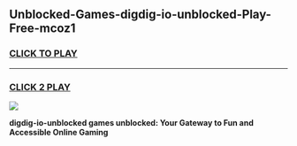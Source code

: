 
## Unblocked-Games-digdig-io-unblocked-Play-Free-mcoz1
<h3>
<a href="https://premium76.site?title=digdig-io-unblocked&ref=18A1">CLICK TO PLAY</a></h3>
<hr>

<h3>
<a href="https://premium76.site?title=digdig-io-unblocked&ref=18A1">CLICK 2 PLAY</a>
  
</h3>

<a href="https://premium76.site?title=digdig-io-unblocked&ref=18A1"><img src="https://clearcache.store/games.png"></a>


**digdig-io-unblocked games unblocked: Your Gateway to Fun and Accessible Online Gaming**

